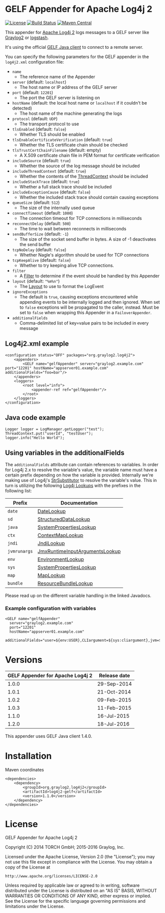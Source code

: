 # GELF Appender for Apache Log4j 2
[![License](https://img.shields.io/github/license/Graylog2/log4j2-gelf.svg?maxAge=2592000)](LICENSE.txt)
[![Build Status](https://travis-ci.org/Graylog2/log4j2-gelf.svg?branch=master)](https://travis-ci.org/Graylog2/log4j2-gelf)
[![Maven Central](https://img.shields.io/maven-central/v/org.graylog2.log4j2/log4j2-gelf.svg?maxAge=2592000)](http://mvnrepository.com/artifact/org.graylog2.log4j2/log4j2-gelf)

This appender for [Apache Log4j 2](https://logging.apache.org/log4j/2.x/) logs messages to a GELF server like [Graylog2](http://www.graylog2.org) or [logstash](http://logstash.net).

It's using the official [GELF Java client](https://graylog2.github.io/gelfclient/) to connect to a remote server.

You can specify the following parameters for the GELF appender in the `log4j2.xml` configuration file:

* `name`
  * The reference name of the Appender
* `server` (default: `localhost`)
  * The host name or IP address of the GELF server
* `port` (default: `12201`)
  * The port the GELF server is listening on
* `hostName` (default: the local host name or `localhost` if it couldn't be detected)
  * The host name of the machine generating the logs
* `protocol` (default: `UDP`)
  * The transport protocol to use
* `tlsEnabled` (default: `false`)
  * Whether TLS should be enabled
* `tlsEnableCertificateVerification` (default: `true`)
  * Whether the TLS certificate chain should be checked
* `tlsTrustCertChainFilename`  (default: empty)
  * A X.509 certificate chain file in PEM format for certificate verification
* `includeSource` (default: `true`)
  * Whether the source of the log message should be included
* `includeThreadContext` (default: `true`)
  * Whether the contents of the [ThreadContext](https://logging.apache.org/log4j/2.x/manual/thread-context.html) should be included
* `includeStackTrace` (default: `true`)
  * Whether a full stack trace should be included
* `includeExceptionCause` (default: `false`)
  * Whether the included stack trace should contain causing exceptions
* `queueSize` (default: `512`)
  * The size of the internally used queue
* `connectTimeout` (default: `1000`)
  * The connection timeout for TCP connections in milliseconds
* `reconnectDelay` (default: `500`)
  * The time to wait between reconnects in milliseconds
* `sendBufferSize` (default: `-1`)
  * The size of the socket send buffer in bytes. A size of -1 deactivates the send buffer
* `tcpNoDelay` (default: `false`)
  * Whether Nagle's algorithm should be used for TCP connections
* `tcpKeepAlive` (default: `false`)
  * Whether to try keeping alive TCP connections.
* `filter`
  * A [Filter](https://logging.apache.org/log4j/2.x/manual/filters.html) to determine if the event should be handled by this Appender
* `layout` (default: `"%m%n"`)
  * The [Layout](https://logging.apache.org/log4j/2.x/manual/layouts.html) to use to format the LogEvent
* `ignoreExceptions`
  * The default is `true`, causing exceptions encountered while appending events to be internally logged and then ignored. When set to `false` exceptions will be propagated to the caller, instead. Must be set to `false` when wrapping this Appender in a `FailoverAppender`.
* `additionalFields`
  * Comma-delimited list of key=value pairs to be included in every message

## Log4j2.xml example

    <configuration status="OFF" packages="org.graylog2.log4j2">
        <appenders>
            <GELF name="gelfAppender" server="graylog2.example.com" port="12201" hostName="appserver01.example.com" additionalFields="foo=bar"/>
        </appenders>
        <loggers>
            <root level="info">
                <appender-ref ref="gelfAppender"/>
            </root>
        </loggers>
    </configuration>


## Java code example

    Logger logger = LogManager.getLogger("test");
    ThreadContext.put("userId", "testUser");
    logger.info("Hello World");

## Using variables in the additionalFields

The `additionalFields` attribute can contain references to variables. 
In order for Log4j 2.x to resolve the variable's value, the variable name must have a certain prefix depending on how the variable is provided.
Internally we're making use of Log4j's [StrSubstitutor](https://logging.apache.org/log4j/2.x/log4j-core/apidocs/org/apache/logging/log4j/core/lookup/StrSubstitutor.html) to resolve the variable's value. 
This in turn is utilizing the following [Log4j Lookups](https://logging.apache.org/log4j/2.x/manual/lookups.html) with the prefixes in the following list:

| Prefix       | Documentation                                                                                                                                                      |
| ------------ | ------------------------------------------------------------------------------------------------------------------------------------------------------------------ |
| `date`       | [DateLookup](https://logging.apache.org/log4j/2.x/log4j-core/apidocs/org/apache/logging/log4j/core/lookup/DateLookup.html)                                         |
| `sd`         | [StructuredDataLookup](https://logging.apache.org/log4j/2.x/log4j-core/apidocs/org/apache/logging/log4j/core/lookup/StructuredDataLookup.html)                     |
| `java`       | [SystemPropertiesLookup](https://logging.apache.org/log4j/2.x/log4j-core/apidocs/org/apache/logging/log4j/core/lookup/SystemPropertiesLookup.html)                 |
| `ctx`        | [ContextMapLookup](https://logging.apache.org/log4j/2.x/log4j-core/apidocs/org/apache/logging/log4j/core/lookup/ContextMapLookup.html)                             |
| `jndi`       | [JndiLookup](https://logging.apache.org/log4j/2.x/log4j-core/apidocs/org/apache/logging/log4j/core/lookup/JndiLookup.html)                                         |
| `jvmrunargs` | [JmxRuntimeInputArgumentsLookup](https://logging.apache.org/log4j/2.x/log4j-core/apidocs/org/apache/logging/log4j/core/lookup/JmxRuntimeInputArgumentsLookup.html) |
| `env`        | [EnvironmentLookup](https://logging.apache.org/log4j/2.x/log4j-core/apidocs/org/apache/logging/log4j/core/lookup/EnvironmentLookup.html)                           |
| `sys`        | [SystemPropertiesLookup](https://logging.apache.org/log4j/2.x/log4j-core/apidocs/org/apache/logging/log4j/core/lookup/SystemPropertiesLookup.html)                 |
| `map`        | [MapLookup](https://logging.apache.org/log4j/2.x/log4j-core/apidocs/org/apache/logging/log4j/core/lookup/MapLookup.html)                                           |
| `bundle`     | [ResourceBundleLookup](https://logging.apache.org/log4j/2.x/log4j-core/apidocs/org/apache/logging/log4j/core/lookup/ResourceBundleLookup.html)                     |

Please read up on the different variable handling in the linked Javadocs.

### Example configuration with variables

    <GELF name="gelfAppender" 
      server="graylog2.example.com" 
      port="12201" 
      hostName="appserver01.example.com" 
      additionalFields="user=${env:USER},CLIargument=${sys:cliargument},jvm=${java:vm},fileEncoding=${sys:file.encoding}"/>


# Versions

| GELF Appender for Apache Log4j 2 | Release date |
| -------------------------------- | ------------ |
| 1.0.0                            | 29-Sep-2014  |
| 1.0.1                            | 21-Oct-2014  |
| 1.0.2                            | 09-Feb-2015  |
| 1.0.3                            | 11-Feb-2015  |
| 1.1.0                            | 16-Jul-2015  |
| 1.2.0                            | 18-Jul-2016  |

This appender uses GELF Java client 1.4.0.


# Installation

Maven coordinates

    <dependencies>
        <dependency>
            <groupId>org.graylog2.log4j2</groupId>
            <artifactId>log4j2-gelf</artifactId>
            <version>1.1.0</version>
        </dependency>
    </dependencies>


# License

GELF Appender for Apache Log4j 2

Copyright (C) 2014 TORCH GmbH; 2015-2016 Graylog, Inc.

Licensed under the Apache License, Version 2.0 (the "License");
you may not use this file except in compliance with the License.
You may obtain a copy of the License at

    http://www.apache.org/licenses/LICENSE-2.0

Unless required by applicable law or agreed to in writing, software
distributed under the License is distributed on an "AS IS" BASIS,
WITHOUT WARRANTIES OR CONDITIONS OF ANY KIND, either express or implied.
See the License for the specific language governing permissions and
limitations under the License.
